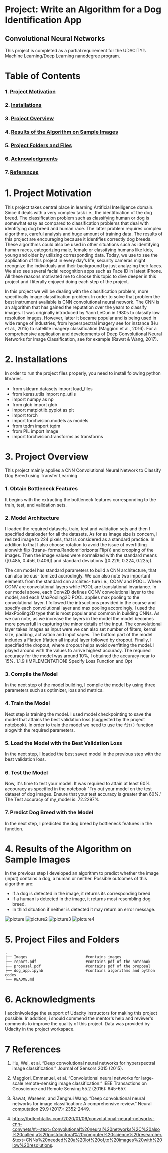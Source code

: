 # Project: Write an Algorithm for a Dog Identification App 

## Convolutional Neural Networks

This project is completed as a partial requirement for the UDACITY’s Machine Learning/Deep Learning nanodegree program.

# Table of Contents


### 1. [Project Motivation](#motivation)
### 2. [Installations](#installations)
### 3. [Project Overview](#overview)
### 4. [Results of the Algorithm on Sample Images](#results)
### 5. [Project Folders and Files](#tree)
### 6. [Acknowledgments](#ack)
### 7. [References](#ref)

<a id='motivation'></a>

# 1. Project Motivation

This project takes central place in learning Artificial Intelligence domain. Since it deals with a very complex task i.e., the identification of the dog breed. The classification problem such as classifying human or dog is somewhat easy as compared to classification problems that deal with identifying dog breed and human race. The latter problem requires complex algorithms, careful analysis and huge amount of training data. The results of this project are encouraging because it identifies correctly dog breeds. These algorithms could also be used in other situations such as identifying human races, categorizing male, female or classifying humans like kids, young and older by utilizing corresponding data. Today, we use to see the application of this project in every day’s life, security cameras might recognize the individuals and their background by just analyzing their faces. We also see several facial recognition apps such as Face ID in latest iPhone. All these reasons motivated me to choose this topic to dive deeper in this project and I literally enjoyed doing each step of the project.

In this project we will be dealing with the classification problem, more specifically image classification problem. In order to solve that problem the best instrument available is CNN convolutional neural network. The CNN is an algorithm that has gained the reputation over the years to classify images. It was originally introduced by Yann LeCun in 1980s to classify low resolution images. However, latter it became popular and is being used in wide range of industries, from hyperspectral imagery see for instance (Hu et al., 2015) to satellite imagery classification (Maggiori et al., 2016). For a comprehensive application and developments of Deep Convolutional Neural Networks for Image Classification, see for example (Rawat & Wang, 2017).


<a id='installations'></a>

# 2. Installations

In order to run the project files properly, you need to install folowing python libraries.

* from sklearn.datasets import load_files       
* from keras.utils import np_utils
* import numpy as np
* from glob import glob
* import matplotlib.pyplot as plt
* import torch
* import torchvision.models as models                 
* from tqdm import tqdm
* from PIL import Image
* import torchvision.transforms as transforms


<a id='overview'></a>

# 3. Project Overview

This project mainly applies a CNN Convolutional Neural Network to Classify Dog Breed using Transfer Learning

### 1.	Obtain Bottleneck Features

It begins with the extracting the bottleneck features corresponding to the train, test, and validation sets.

### 2.	Model Architecture

I loaded the required datasets, train, test and validation sets and then I specified dataloader
for all the datasets. As for as image size is concern, I resized image to 224 pixels, that is considered as a standard
practice. In addition to that I also choose rotation to avoid the issue of overfitting alonwith flip ([trans-
forms.RandomHorizontalFlip()) and cropping of the images. Then the image values were normalized with the standard means ([0.485, 0.456, 0.406]) and
standard deviations ([0.229, 0.224, 0.225]).

The cnn model has standard parameters to build a CNN architecture, that can also be cus-
tomized accrodingly. We can also note two important elements from the standard cnn architec-
ture i.e., CONV and POOL. Where CONV are convolutional layers while POOL are
translational invariance.
In our model above, each Conv2D defines CONV convolutional layer to the model, and each
MaxPooling2D POOL applies max pooling to the convolutional layer. I followed the intrsuctions
provided in the course and specify each convolutional layer and max pooling accordingly.
I used the MaxPooling2D type that is most popular and common in building CNNs. As we
can note, as we increase the layers in the model the model becomes more powerfull in capturing
the minor details of the input.
The convolutional layer takes images as input were we can also set number of filters, kernal
size, padding, activation and input sapes.
The bottom part of the model includes a Flatten (flatten all inputs) layer followed by dropout.
Finally, I specified the dropout, where dropout helps avoid overfitting the model.
I played around with the values to arrive highest accuracy. The required accuracy for the
model was around 10%, I obtained the accuracy near to 15%.
1.1.9 (IMPLEMENTATION) Specify Loss Function and Opt

### 3.	Compile the Model

In the next step of the model building, I compile the model by using three parameters such as optimizer, loss and metrics.

### 4. Train the Model

Next step is training the model. I used model checkpointing to save the model that attains the best validation loss (suggested by the project notebook). In order to train the model we need to use the `fit()` function alogwith the required parameters.

### 5. Load the Model with the Best Validation Loss
In the next step, I loaded the best saved model in the previous step with the best validation loss.

### 6. Test the Model

Now, it's time to test your model. It was required to attain at least 60% accouracy as specified in the notebook "Try out your model on the test dataset of dog images. Ensure that your test accuracy is greater than 60%." The Test accuracy of my_model is: 72.2297%

### 7. Predict Dog Breed with the Model
In the next step, I predicted the dog breed by bottleneck features in the function.


<a id='results'></a>

# 4. Results of the Algorithm on Sample Images

In the previous step I developed an algorithm to predict whether the image (input) contains a dog, a human or neither. Possible outcomes of this algorithm are:

* If a dog is detected in the image, it returns its corresponding breed
* If a human is detected in the image, it returns most resembling dog breed.
* In third situation if neither is detected it may return an error message.


![picture](https://github.com/Rizwanhcc/Machine-Learning-Engineer/blob/main/Dog_breed_classification/Images/1.png)
![picture2](https://github.com/Rizwanhcc/Machine-Learning-Engineer/blob/main/Dog_breed_classification/Images/2.png)
![picture3](https://github.com/Rizwanhcc/Machine-Learning-Engineer/blob/main/Dog_breed_classification/Images/3.png)
![picture4](https://github.com/Rizwanhcc/Machine-Learning-Engineer/blob/main/Dog_breed_classification/Images/4.png)

<a id='tree'></a>

# 5. Project Files and Folders


    .
    ├── Images                          #contains images                
    ├── report.pdf                      #contains pdf of the notebook        
    ├── proposal.pdf                    #contains pdf of the proposal        
    ├── dog_app.ipynb                   #contains algorithms and python codes
    └── README.md

<a id='ack'></a>

# 6. Acknowledgments
I accknlwoledge the support of Udacity instructors for making this project possible. In addition, i should commend the mentor's help and reviwer's comments to improve the quality of this project. Data was provided by Udacity in the project workspace.

<a id='ref'></a>

# 7 References

1. Hu, Wei, et al. “Deep convolutional neural networks for hyperspectral image classification.” Journal of Sensors 2015 (2015).

2. Maggiori, Emmanuel, et al. “Convolutional neural networks for large-scale remote-sensing image classification.” IEEE Transactions on Geoscience and Remote Sensing 55.2 (2016): 645-657.

3. Rawat, Waseem, and Zenghui Wang. “Deep convolutional neural networks for image classification: A comprehensive review.” Neural computation 29.9 (2017): 2352-2449.

4. https://bdtechtalks.com/2020/01/06/convolutional-neural-networks-cnn-convnets/#:~:text=Convolutional%20neural%20networks%2C%20also%20called,a%20postdoctoral%20computer%20science%20researcher.&text=CNNs%20needed%20a%20lot%20of,to%20images%20with%20low%20resolutions.



